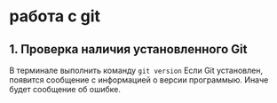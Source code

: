 # работа с git 
## 1. Проверка наличия установленного Git
В терминале выполнить команду `git version`
Если Git установлен, появится сообщение с информацией о версии программыю. Иначе будет сообщение об ошибке.



